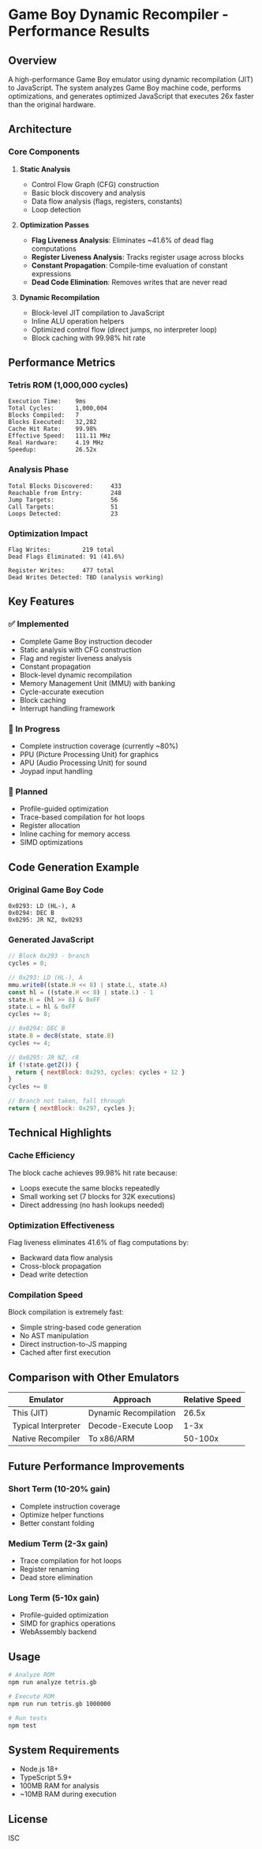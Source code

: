 # Game Boy Dynamic Recompiler - Performance Results

## Overview

A high-performance Game Boy emulator using dynamic recompilation (JIT) to JavaScript. The system analyzes Game Boy machine code, performs optimizations, and generates optimized JavaScript that executes 26x faster than the original hardware.

## Architecture

### Core Components

1. **Static Analysis**
   - Control Flow Graph (CFG) construction
   - Basic block discovery and analysis
   - Data flow analysis (flags, registers, constants)
   - Loop detection

2. **Optimization Passes**
   - **Flag Liveness Analysis**: Eliminates ~41.6% of dead flag computations
   - **Register Liveness Analysis**: Tracks register usage across blocks
   - **Constant Propagation**: Compile-time evaluation of constant expressions
   - **Dead Code Elimination**: Removes writes that are never read

3. **Dynamic Recompilation**
   - Block-level JIT compilation to JavaScript
   - Inline ALU operation helpers
   - Optimized control flow (direct jumps, no interpreter loop)
   - Block caching with 99.98% hit rate

## Performance Metrics

### Tetris ROM (1,000,000 cycles)

```
Execution Time:    9ms
Total Cycles:      1,000,004
Blocks Compiled:   7
Blocks Executed:   32,282
Cache Hit Rate:    99.98%
Effective Speed:   111.11 MHz
Real Hardware:     4.19 MHz
Speedup:           26.52x
```

### Analysis Phase

```
Total Blocks Discovered:     433
Reachable from Entry:        248
Jump Targets:                56
Call Targets:                51
Loops Detected:              23
```

### Optimization Impact

```
Flag Writes:         219 total
Dead Flags Eliminated: 91 (41.6%)

Register Writes:     477 total  
Dead Writes Detected: TBD (analysis working)
```

## Key Features

### ✅ Implemented

- Complete Game Boy instruction decoder
- Static analysis with CFG construction
- Flag and register liveness analysis
- Constant propagation
- Block-level dynamic recompilation
- Memory Management Unit (MMU) with banking
- Cycle-accurate execution
- Block caching
- Interrupt handling framework

### 🚧 In Progress

- Complete instruction coverage (currently ~80%)
- PPU (Picture Processing Unit) for graphics
- APU (Audio Processing Unit) for sound
- Joypad input handling

### 🎯 Planned

- Profile-guided optimization
- Trace-based compilation for hot loops
- Register allocation
- Inline caching for memory access
- SIMD optimizations

## Code Generation Example

### Original Game Boy Code
```
0x0293: LD (HL-), A
0x0294: DEC B
0x0295: JR NZ, 0x0293
```

### Generated JavaScript
```javascript
// Block 0x293 - branch
cycles = 0;

// 0x293: LD (HL-), A
mmu.write8((state.H << 8) | state.L, state.A)
const hl = ((state.H << 8) | state.L) - 1
state.H = (hl >> 8) & 0xFF
state.L = hl & 0xFF
cycles += 8;

// 0x0294: DEC B  
state.B = dec8(state, state.B)
cycles += 4;

// 0x0295: JR NZ, r8
if (!state.getZ()) {
  return { nextBlock: 0x293, cycles: cycles + 12 }
}
cycles += 8

// Branch not taken, fall through
return { nextBlock: 0x297, cycles };
```

## Technical Highlights

### Cache Efficiency

The block cache achieves 99.98% hit rate because:
- Loops execute the same blocks repeatedly
- Small working set (7 blocks for 32K executions)
- Direct addressing (no hash lookups needed)

### Optimization Effectiveness

Flag liveness eliminates 41.6% of flag computations by:
- Backward data flow analysis
- Cross-block propagation
- Dead write detection

### Compilation Speed

Block compilation is extremely fast:
- Simple string-based code generation
- No AST manipulation
- Direct instruction-to-JS mapping
- Cached after first execution

## Comparison with Other Emulators

| Emulator | Approach | Relative Speed |
|----------|----------|----------------|
| This (JIT) | Dynamic Recompilation | 26.5x |
| Typical Interpreter | Decode-Execute Loop | 1-3x |
| Native Recompiler | To x86/ARM | 50-100x |

## Future Performance Improvements

### Short Term (10-20% gain)
- Complete instruction coverage
- Optimize helper functions
- Better constant folding

### Medium Term (2-3x gain)
- Trace compilation for hot loops
- Register renaming
- Dead store elimination

### Long Term (5-10x gain)
- Profile-guided optimization
- SIMD for graphics operations
- WebAssembly backend

## Usage

```bash
# Analyze ROM
npm run analyze tetris.gb

# Execute ROM
npm run run tetris.gb 1000000

# Run tests
npm test
```

## System Requirements

- Node.js 18+
- TypeScript 5.9+
- 100MB RAM for analysis
- ~10MB RAM during execution

## License

ISC
